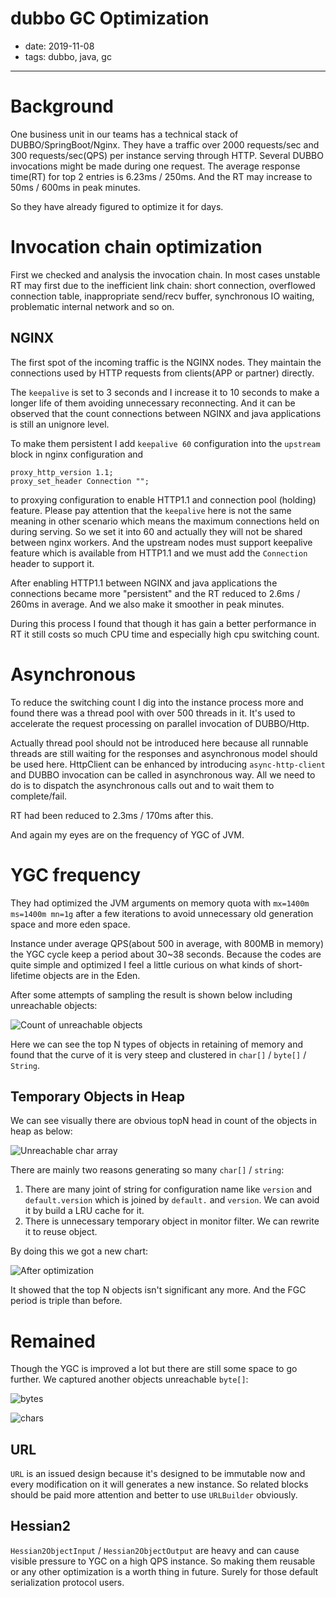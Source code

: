 dubbo GC Optimization
===

- date: 2019-11-08
- tags: dubbo, java, gc

------------

# Background

One business unit in our teams has a technical stack of DUBBO/SpringBoot/Nginx. They have a traffic over 2000 requests/sec and 300 requests/sec(QPS) per instance serving through HTTP. Several DUBBO invocations might be made during one request. The average response time(RT) for top 2 entries is 6.23ms / 250ms. And the RT may increase to 50ms / 600ms in peak minutes.

So they have already figured to optimize it for days.

# Invocation chain optimization

First we checked and analysis the invocation chain. In most cases unstable RT may first due to the inefficient link chain: short connection, overflowed connection table, inappropriate send/recv buffer, synchronous IO waiting, problematic internal network and so on.

## NGINX

The first spot of the incoming traffic is the NGINX nodes. They maintain the connections used by HTTP requests from clients(APP or partner) directly. 

The `keepalive` is set to 3 seconds and I increase it to 10 seconds to make a longer life of them avoiding unnecessary reconnecting. And it can be observed that the count connections between NGINX and java applications is still an unignore level.

To make them persistent I add `keepalive 60` configuration into the `upstream` block in nginx configuration and 
```
proxy_http_version 1.1;
proxy_set_header Connection "";
```
to proxying configuration to enable HTTP1.1 and connection pool (holding) feature. Please pay attention that the `keepalive` here is not the same meaning in other scenario which means the maximum connections held on during serving. So we set it into 60 and actually they will not be shared between nginx workers. And the upstream nodes must support keepalive feature which is available from HTTP1.1 and we must add the `Connection` header to support it.

After enabling HTTP1.1 between NGINX and java applications the connections became more "persistent" and the RT reduced to 2.6ms / 260ms in average. And we also make it smoother in peak minutes.

During this process I found that though it has gain a better performance in RT it still costs so much CPU time and especially high cpu switching count.

# Asynchronous

To reduce the switching count I dig into the instance process more and found there was a thread pool with over 500 threads in it. It's used to accelerate the request processing on parallel invocation of DUBBO/Http. 

Actually thread pool should not be introduced here because all runnable threads are still waiting for the responses and asynchronous model should be used here. HttpClient can be enhanced by introducing `async-http-client` and DUBBO invocation can be called in asynchronous way. All we need to do is to dispatch the asynchronous calls out and to wait them to complete/fail.

RT had been reduced to 2.3ms / 170ms after this.

And again my eyes are on the frequency of YGC of JVM.

# YGC frequency

They had optimized the JVM arguments on memory quota with `mx=1400m ms=1400m mn=1g` after a few iterations to avoid unnecessary old generation space and more eden space.

Instance under average QPS(about 500 in average, with 800MB in memory) the YGC cycle keep a period about 30~38 seconds. Because the codes are quite simple and optimized I feel a little curious on what kinds of short-lifetime objects are in the Eden.

After some attempts of sampling the result is shown below including unreachable objects:

![Count of unreachable objects](pic1.png)

Here we can see the top N types of objects in retaining of memory and found that the curve of it is very steep and clustered in `char[]` / `byte[]` / `String`.

## Temporary Objects in Heap

We can see visually there are obvious topN head in count of the objects in heap as below:

![Unreachable char array](pic2.png)

There are mainly two reasons generating so many `char[]` / `string`:

1. There are many joint of string for configuration name like `version` and `default.version` which is joined by `default.` and `version`. We can avoid it by build a LRU cache for it.
2. There is unnecessary temporary object in monitor filter. We can rewrite it to reuse object.

By doing this we got a new chart:

![After optimization](pic3.png)

It showed that the top N objects isn't significant any more. And the FGC period is triple than before.

# Remained

Though the YGC is improved a lot but there are still some space to go further. We captured another objects unreachable `byte[]`:

![bytes](pic4.png)

![chars](pic5.png)

## URL

`URL` is an issued design because it's designed to be immutable now and every modification on it will generates a new instance. So related blocks should be paid more attention and better to use `URLBuilder` obviously.

## Hessian2

`Hessian2ObjectInput` / `Hessian2ObjectOutput` are heavy and can cause visible pressure to YGC on a high QPS instance. So making them reusable or any other optimization is a worth thing in future. Surely for those default serialization protocol users.



